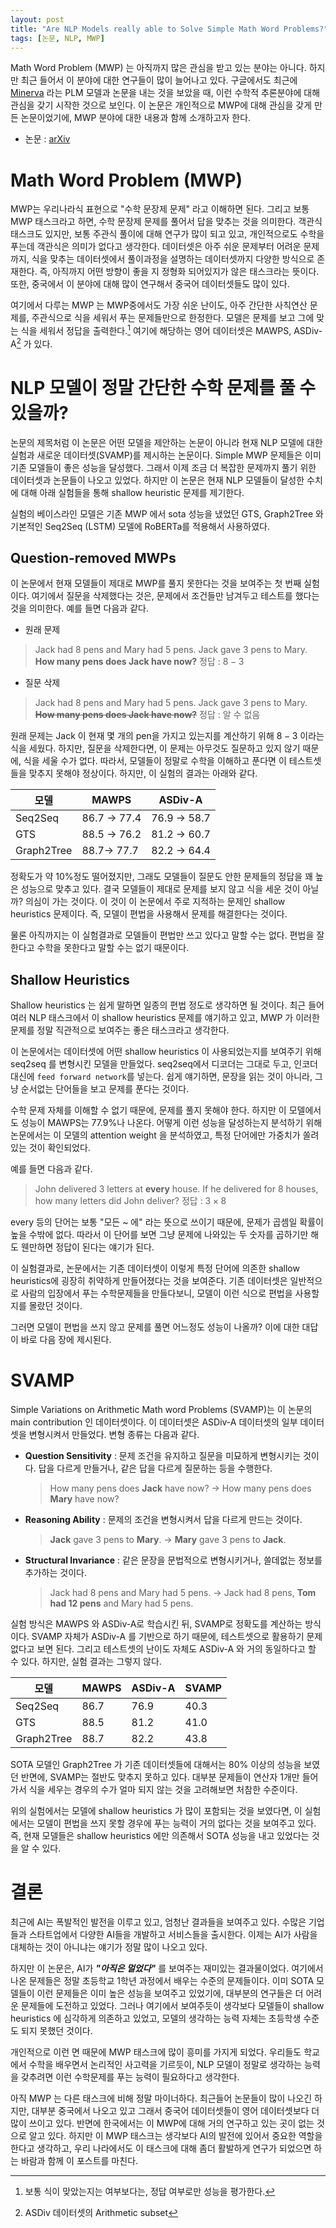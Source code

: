 ```yaml
---
layout: post
title: "Are NLP Models really able to Solve Simple Math Word Problems?"
tags: [논문, NLP, MWP]
---
```



Math Word Problem (MWP) 는 아직까지 많은 관심을 받고 있는 분야는 아니다. 하지만 최근 들어서 이 분야에 대한 연구들이 많이 늘어나고 있다. 구글에서도 최근에 [Minerva](https://arxiv.org/abs/2206.14858) 라는 PLM 모델과 논문을 내는 것을 보았을 때, 이런 수학적 추론분야에 대해 관심을 갖기 시작한 것으로 보인다. 이 논문은 개인적으로 MWP에 대해 관심을 갖게 만든 논문이었기에, MWP 분야에 대한 내용과 함께 소개하고자 한다.

- 논문 : [arXiv](https://arxiv.org/abs/2103.07191)

# Math Word Problem (MWP)

MWP는 우리나라식 표현으로 "수학 문장제 문제" 라고 이해하면 된다. 그리고 보통 MWP 태스크라고 하면, 수학 문장제 문제를 풀어서 답을 맞추는 것을 의미한다. 객관식 태스크도 있지만, 보통 주관식 풀이에 대해 연구가 많이 되고 있고, 개인적으로도 수학을 푸는데 객관식은 의미가 없다고 생각한다. 데이터셋은 아주 쉬운 문제부터 어려운 문제까지, 식을 맞추는 데이터셋에서 풀이과정을 설명하는 데이터셋까지 다양한 방식으로 존재한다. 즉, 아직까지 어떤 방향이 좋을 지 정형화 되어있지가 않은 태스크라는 뜻이다. 또한, 중국에서 이 분야에 대해 많이 연구해서 중국어 데이터셋들도 많이 있다.

여기에서 다루는 MWP 는 MWP중에서도 가장 쉬운 난이도, 아주 간단한 사칙연산 문제를, 주관식으로 식을 세워서 푸는 문제들만으로 한정한다. 모델은 문제를 보고 그에 맞는 식을 세워서 정답을 출력한다.[^1] 여기에 해당하는 영어 데이터셋은 MAWPS, ASDiv-A[^2] 가 있다.

[^1]: 보통 식이 맞았는지는 여부보다는, 정답 여부로만 성능을 평가한다.
[^2]: ASDiv 데이터셋의 Arithmetic subset

# NLP 모델이 정말 간단한 수학 문제를 풀 수 있을까?

논문의 제목처럼 이 논문은 어떤 모델을 제안하는 논문이 아니라 현재 NLP 모델에 대한 실험과 새로운 데이터셋(SVAMP)를 제시하는 논문이다. Simple MWP 문제들은 이미 기존 모델들이 좋은 성능을 달성했다. 그래서 이제 조금 더 복잡한 문제까지 풀기 위한 데이터셋과 논문들이 나오고 있었다. 하지만 이 논문은 현재 NLP 모델들이 달성한 수치에 대해 아래 실험들을 통해 shallow heuristic 문제를 제기한다.

실험의 베이스라인 모델은 기존 MWP 에서 sota 성능을 냈었던 GTS, Graph2Tree 와 기본적인 Seq2Seq (LSTM) 모델에 RoBERTa를 적용해서 사용하였다.

## Question-removed MWPs

이 논문에서 현재 모델들이 제대로 MWP를 풀지 못한다는 것을 보여주는 첫 번째 실험이다. 여기에서 질문을 삭제했다는 것은, 문제에서 조건들만 남겨두고 테스트를 했다는 것을 의미한다. 예를 들면 다음과 같다.

- 원래 문제
> Jack had 8 pens and Mary had 5 pens. Jack gave 3 pens to Mary. **How many pens does Jack have now?**
> 정답 : $8-3$
- 질문 삭제
> Jack had 8 pens and Mary had 5 pens. Jack gave 3 pens to Mary. ~~**How many pens does Jack have now?**~~
> 정답 : 알 수 없음

원래 문제는 Jack 이 현재 몇 개의 pen을 가지고 있는지를 계산하기 위해 $8-3$ 이라는 식을 세웠다. 하지만, 질문을 삭제한다면, 이 문제는 아무것도 질문하고 있지 않기 때문에, 식을 세울 수가 없다. 따라서, 모델들이 정말로 수학을 이해하고 푼다면 이 테스트셋들을 맞추지 못해야 정상이다. 하지만, 이 실험의 결과는 아래와 같다.

| 모델 | MAWPS | ASDiv-A |
| ----| ------| --------|
| Seq2Seq | 86.7 -> 77.4 | 76.9 -> 58.7 |
| GTS | 88.5 -> 76.2 | 81.2 -> 60.7 |
| Graph2Tree | 88.7-> 77.7 | 82.2 -> 64.4 |


정확도가 약 10%정도 떨어졌지만, 그래도 모델들이 질문도 안한 문제들의 정답을 꽤 높은 성능으로 맞추고 있다. 결국 모델들이 제대로 문제를 보지 않고 식을 세운 것이 아닐까? 의심이 가는 것이다. 이 것이 이 논문에서 주로 지적하는 문제인 shallow heuristics 문제이다. 즉, 모델이 편법을 사용해서 문제를 해결한다는 것이다.

물론 아직까지는 이 실험결과로 모델들이 편법만 쓰고 있다고 말할 수는 없다. 편법을 잘한다고 수학을 못한다고 말할 수는 없기 때문이다.

## Shallow Heuristics

Shallow heuristics 는 쉽게 말하면 일종의 편법 정도로 생각하면 될 것이다. 최근 들어 여러 NLP 태스크에서 이 shallow heuristics 문제를 얘기하고 있고, MWP 가 이러한 문제를 정말 직관적으로 보여주는 좋은 태스크라고 생각한다.

이 논문에서는 데이터셋에 어떤 shallow heuristics 이 사용되었는지를 보여주기 위해 seq2seq 를 변형시킨 모델을 만들었다. seq2seq에서 디코더는 그대로 두고, 인코더 대신에 `feed forward network`를 넣는다. 쉽게 얘기하면, 문장을 읽는 것이 아니라, 그냥 순서없는 단어들을 보고 문제를 푼다는 것이다.

수학 문제 자체를 이해할 수 없기 때문에, 문제를 풀지 못해야 한다. 하지만 이 모델에서도 성능이 MAWPS는 77.9%나 나온다. 어떻게 이런 성능을 달성하는지 분석하기 위해 논문에서는 이 모델의 attention weight 을 분석하였고, 특정 단어에만 가중치가 쏠려있는 것이 확인되었다.

예를 들면 다음과 같다.

> John delivered 3 letters at **every** house. If he delivered for 8 houses, how many letters did John deliver?
> 정답 : $3\times 8$

every 등의 단어는 보통 "모든 ~ 에" 라는 뜻으로 쓰이기 때문에, 문제가 곱셈일 확률이 높을 수밖에 없다. 따라서 이 단어를 보면 그냥 문제에 나와있는 두 숫자를 곱하기만 해도 웬만하면 정답이 된다는 얘기가 된다.

이 실험결과로, 논문에서는 기존 데이터셋이 이렇게 특정 단어에 의존한 shallow heuristics에 굉장히 취약하게 만들어졌다는 것을 보여준다. 기존 데이터셋은 일반적으로 사람의 입장에서 푸는 수학문제들을 만들다보니, 모델이 이런 식으로 편법을 사용할 지를 몰랐던 것이다.

그러면 모델이 편법을 쓰지 않고 문제를 풀면 어느정도 성능이 나올까? 이에 대한 대답이 바로 다음 장에 제시된다.

# SVAMP

Simple Variations on Arithmetic Math word Problems (SVAMP)는 이 논문의 main contribution 인 데이터셋이다. 이 데이터셋은 ASDiv-A 데이터셋의 일부 데이터셋을 변형시켜서 만들었다. 변형 종류는 다음과 같다.

- **Question Sensitivity** : 문제 조건을 유지하고 질문을 미묘하게 변형시키는 것이다. 답을 다르게 만들거나, 같은 답을 다르게 질문하는 등을 수행한다.
  > How many pens does **Jack** have now?
    -> How many pens does **Mary** have now?
- **Reasoning Ability** : 문제의 조건을 변형시켜서 답을 다르게 만드는 것이다.
  > **Jack** gave 3 pens to **Mary**.
    -> **Mary** gave 3 pens to **Jack**.
- **Structural Invariance** : 같은 문장을 문법적으로 변형시키거나, 쓸데없는 정보를 추가하는 것이다.
  > Jack had 8 pens and Mary had 5 pens.
    -> Jack had 8 pens, **Tom had 12 pens** and Mary had 5 pens.


실험 방식은 MAWPS 와 ASDiv-A로 학습시킨 뒤, SVAMP로 정확도를 계산하는 방식이다. SVAMP 자체가 ASDiv-A 를 기반으로 하기 때문에, 테스트셋으로 활용하기 문제 없다고 보면 된다. 그리고 테스트셋의 난이도 자체도 ASDiv-A 와 거의 동일하다고 할 수 있다. 하지만, 실험 결과는 그렇지 않다.

| 모델 | MAWPS | ASDiv-A | SVAMP |
| --- | ----- |------| ------- |
| Seq2Seq | 86.7 | 76.9 | 40.3 |
| GTS | 88.5 | 81.2 | 41.0 |
| Graph2Tree | 88.7 | 82.2 | 43.8 |

SOTA 모델인 Graph2Tree 가 기존 데이터셋들에 대해서는 80% 이상의 성능을 보였던 반면에, SVAMP는 절반도 맞추지 못하고 있다. 대부분 문제들이 연산자 1개만 들어가서 식을 세우는 경우의 수가 얼마 되지 않는 것을 고려해보면 처참한 수준이다.

위의 실험에서는 모델에 shallow heuristics 가 많이 포함되는 것을 보였다면, 이 실험에서는 모델이 편법을 쓰지 못할 경우에 푸는 능력이 거의 없다는 것을 보여주고 있다. 즉, 현재 모델들은 shallow heuristics 에만 의존해서 SOTA 성능을 내고 있었다는 것을 알 수 있다.


# 결론

최근에 AI는 폭발적인 발전을 이루고 있고, 엄청난 결과들을 보여주고 있다. 수많은 기업들과 스타트업에서 다양한 AI들을 개발하고 서비스들을 출시한다. 이제는 AI가 사람을 대체하는 것이 아니냐는 얘기가 정말 많이 나오고 있다.

하지만 이 논문은, AI가 ***"아직은 멀었다"*** 를 보여주는 재미있는 결과물이었다. 여기에서 나온 문제들은 정말 초등학교 1학년 과정에서 배우는 수준의 문제들이다. 이미 SOTA 모델들이 이런 문제들은 이미 높은 성능을 보여주고 있었기에, 대부분의 연구들은 더 어려운 문제들에 도전하고 있었다. 그러나 여기에서 보여주듯이 생각보다 모델들이 shallow heuristics 에 심각하게 의존하고 있었고, 모델의 생각하는 능력 자체는 초등학생 수준도 되지 못했던 것이다.

개인적으로 이런 면 때문에 MWP 태스크에 많이 흥미를 가지게 되었다. 우리들도 학교에서 수학을 배우면서 논리적인 사고력을 기르듯이, NLP 모델이 정말로 생각하는 능력을 갖추려면 이런 수학문제를 푸는 능력이 필요하다고 생각한다.

아직 MWP 는 다른 태스크에 비해 정말 마이너하다. 최근들어 논문들이 많이 나오긴 하지만, 대부분 중국에서 나오고 있고 그래서 중국어 데이터셋들이 영어 데이터셋보다 더 많이 쓰이고 있다. 반면에 한국에서는 이 MWP에 대해 거의 연구하고 있는 곳이 없는 것으로 알고 있다. 하지만 이 MWP 태스크는 생각보다 AI의 발전에 있어서 중요한 역할을 한다고 생각하고, 우리 나라에서도 이 태스크에 대해 좀더 활발하게 연구가 되었으면 하는 바람과 함께 이 포스트를 마친다.
